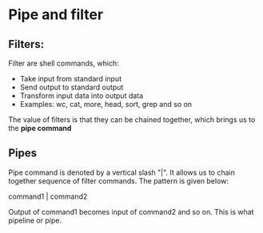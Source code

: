 # Pipe and filter

## Filters:
Filter are shell commands, which:
- Take input from standard input
- Send output to standard output
- Transform input data into output data
- Examples: wc, cat, more, head, sort, grep and so on

The value of filters is that they can be chained together, which brings us to the <b> pipe command </b>

## Pipes
Pipe command is denoted by a vertical slash "|". It allows us to chain together sequence of filter commands. The pattern is given below: <br>

command1 | command2 <br>

Output of command1 becomes input of command2 and so on. This is what pipeline or pipe.
